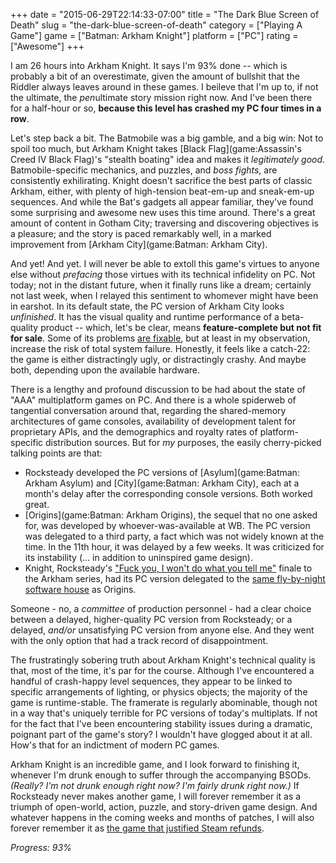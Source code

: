 +++
date = "2015-06-29T22:14:33-07:00"
title = "The Dark Blue Screen of Death"
slug = "the-dark-blue-screen-of-death"
category = ["Playing A Game"]
game = ["Batman: Arkham Knight"]
platform = ["PC"]
rating = ["Awesome"]
+++

I am 26 hours into Arkham Knight.  It says I'm 93% done -- which is probably a bit of an overestimate, given the amount of bullshit that the Riddler always leaves around in these games.  I beileve that I'm up to, if not the ultimate, the <i>pen</i>ultimate story mission right now.  And I've been there for a half-hour or so, <b>because this level has crashed my PC four times in a row</b>.

Let's step back a bit.  The Batmobile was a big gamble, and a big win: Not to spoil too much, but Arkham Knight takes [Black Flag](game:Assassin's Creed IV Black Flag)'s "stealth boating" idea and makes it <i>legitimately good</i>.  Batmobile-specific mechanics, and puzzles, and <i>boss fights</i>, are consistently exhilirating.  Knight doesn't sacrifice the best parts of classic Arkham, either, with plenty of high-tension beat-em-up and sneak-em-up sequences.  And while the Bat's gadgets all appear familiar, they've found some surprising and awesome new uses this time around.  There's a great amount of content in Gotham City; traversing and discovering objectives is a pleasure; and the story is paced remarkably well, in a marked improvement from [Arkham City](game:Batman: Arkham City).

And yet!  And yet.  I will never be able to extoll this game's virtues to anyone else without <i>prefacing</i> those virtues with its technical infidelity on PC.  Not today; not in the distant future, when it finally runs like a dream; certainly not last week, when I relayed this sentiment to whomever might have been in earshot.  In its default state, the PC version of Arkham City looks <i>unfinished</i>.  It has the visual quality and runtime performance of a beta-quality product -- which, let's be clear, means <b>feature-complete but not fit for sale</b>.  Some of its problems <a href="http://steamcommunity.com/app/208650/discussions/0/594821545178755667/">are fixable</a>, but at least in my observation, increase the risk of total system failure.  Honestly, it feels like a catch-22: the game is either distractingly ugly, or distractingly crashy.  And maybe both, depending upon the available hardware.

There is a lengthy and profound discussion to be had about the state of "AAA" multiplatform games on PC.  And there is a whole spiderweb of tangential conversation around that, regarding the shared-memory architectures of game consoles, availability of development talent for proprietary APIs, and the demographics and royalty rates of platform-specific distribution sources.  But for <i>my</i> purposes, the easily cherry-picked talking points are that:

* Rocksteady developed the PC versions of [Asylum](game:Batman: Arkham Asylum) and [City](game:Batman: Arkham City), each at a month's delay after the corresponding console versions.  Both worked great.
* [Origins](game:Batman: Arkham Origins), the sequel that no one asked for, was developed by whoever-was-available at WB.  The PC version was delegated to a third party, a fact which was not widely known at the time.  In the 11th hour, it was delayed by a few weeks.  It was criticized for its instability (... in addition to uninspired game design).
* Knight, Rocksteady's <a href="https://en.wikipedia.org/wiki/Killing_in_the_Name#2009_Christmas_number_one_campaign">"Fuck you, I won't do what you tell me"</a> finale to the Arkham series, had its PC version delegated to the <a href="https://en.wikipedia.org/wiki/Iron_Galaxy_Studios">same fly-by-night software house</a> as Origins.

Someone - no, a <i>committee</i> of production personnel - had a clear choice between a delayed, higher-quality PC version from Rocksteady; or a delayed, <i>and/or</i> unsatisfying PC version from anyone else.  And they went with the only option that had a track record of disappointment.

The frustratingly sobering truth about Arkham Knight's technical quality is that, most of the time, it's par for the course.  Although I've encountered a handful of crash-happy level sequences, they appear to be linked to specific arrangements of lighting, or physics objects; the majority of the game is runtime-stable.  The framerate is regularly abominable, though not in a way that's uniquely terrible for PC versions of today's multiplats.  If not for the fact that I've been encountering stability issues during a dramatic, poignant part of the game's story?  I wouldn't have glogged about it at all.  How's that for an indictment of modern PC games.

Arkham Knight is an incredible game, and I look forward to finishing it, whenever I'm drunk enough to suffer through the accompanying BSODs.  <i>(Really?  I'm not drunk enough right now?  I'm fairly drunk right now.)</i>  If Rocksteady never makes another game, I will forever remember it as a triumph of open-world, action, puzzle, and story-driven game design.  And whatever happens in the coming weeks and months of patches, I will also forever remember it as <a href="http://www.forbes.com/sites/davidthier/2015/06/24/batman-arkham-knights-pc-disaster-is-the-perfect-validation-for-steam-refunds/">the game that justified Steam refunds</a>.

<i>Progress: 93%</i>